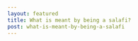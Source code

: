 ```yaml
---
layout: featured
title: What is meant by being a salafi?
post: what-is-meant-by-being-a-salafi
---
```

